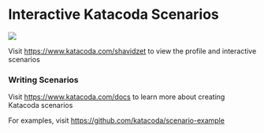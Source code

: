 # Interactive Katacoda Scenarios

[![](http://shields.katacoda.com/katacoda/shavidzet/count.svg)](https://www.katacoda.com/shavidzet "Get your profile on Katacoda.com")

Visit https://www.katacoda.com/shavidzet to view the profile and interactive scenarios

### Writing Scenarios
Visit https://www.katacoda.com/docs to learn more about creating Katacoda scenarios

For examples, visit https://github.com/katacoda/scenario-example
